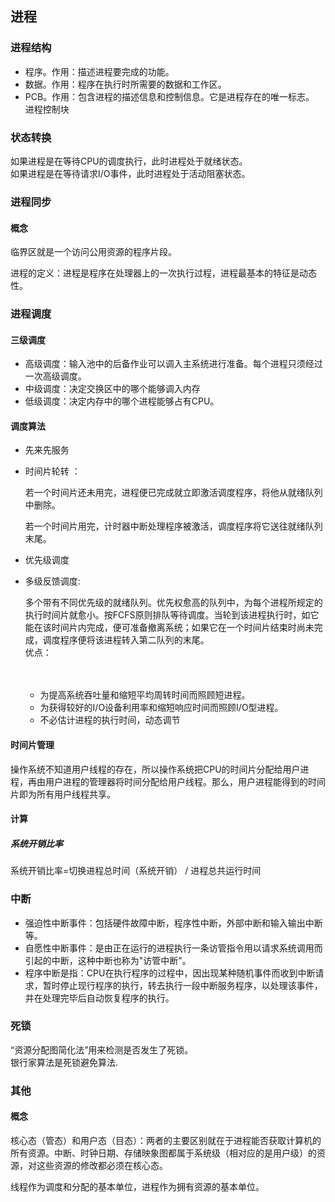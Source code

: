 ## 进程

### 进程结构

- 程序。作用：描述进程要完成的功能。
- 数据。作用：程序在执行时所需要的数据和工作区。
- PCB。作用：包含进程的描述信息和控制信息。它是进程存在的唯一标志。 进程控制块

### 状态转换

如果进程是在等待CPU的调度执行，此时进程处于就绪状态。 <br>
如果进程是在等待请求I/O事件，此时进程处于活动阻塞状态。

### 进程同步

#### 概念

临界区就是一个访问公用资源的程序片段。

进程的定义：进程是程序在处理器上的一次执行过程，进程最基本的特征是动态性。

### 进程调度

#### 三级调度

- 高级调度：输入池中的后备作业可以调入主系统进行准备。每个进程只须经过一次高级调度。
- 中级调度：决定交换区中的哪个能够调入内存
- 低级调度：决定内存中的哪个进程能够占有CPU。

#### 调度算法

- 先来先服务

- 时间片轮转 ：<p>若一个时间片还未用完，进程便已完成就立即激活调度程序，将他从就绪队列中删除。<br>
  
  若一个时间片用完，计时器中断处理程序被激活，调度程序将它送往就绪队列末尾。</p>

- 优先级调度

- 多级反馈调度:<p>多个带有不同优先级的就绪队列。优先权愈高的队列中，为每个进程所规定的执行时间片就愈小。按FCFS原则排队等待调度。当轮到该进程执行时，如它能在该时间片内完成，便可准备撤离系统；如果它在一个时间片结束时尚未完成，调度程序便将该进程转入第二队列的末尾。<br>优点：
  
  　　<ul><li>为提高系统吞吐量和缩短平均周转时间而照顾短进程。</li><li>为获得较好的I/O设备利用率和缩短响应时间而照顾I/O型进程。</li><li>不必估计进程的执行时间，动态调节</li></ul></p>

#### 时间片管理

操作系统不知道用户线程的存在，所以操作系统把CPU的时间片分配给用户进程，再由用户进程的管理器将时间分配给用户线程。那么，用户进程能得到的时间片即为所有用户线程共享。

#### 计算

##### 系统开销比率

系统开销比率=切换进程总时间（系统开销） / 进程总共运行时间

### 中断

- 强迫性中断事件：包括硬件故障中断，程序性中断，外部中断和输入输出中断等。
- 自愿性中断事件：是由正在运行的进程执行一条访管指令用以请求系统调用而引起的中断，这种中断也称为"访管中断"。
- 程序中断是指：CPU在执行程序的过程中，因出现某种随机事件而收到中断请求，暂时停止现行程序的执行，转去执行一段中断服务程序，以处理该事件，并在处理完毕后自动恢复程序的执行。

### 死锁

“资源分配图简化法”用来检测是否发生了死锁。<br>
银行家算法是死锁避免算法.

### 其他

#### 概念

核心态（管态）和用户态（目态）：两者的主要区别就在于进程能否获取计算机的所有资源。中断、时钟日期、存储映象图都属于系统级（相对应的是用户级）的资源，对这些资源的修改都必须在核心态。

线程作为调度和分配的基本单位，进程作为拥有资源的基本单位。
